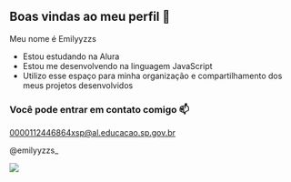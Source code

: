 ## Boas vindas ao meu perfil 🫶

Meu nome é Emilyyzzs

- Estou estudando na Alura
- Estou me desenvolvendo na linguagem JavaScript
- Utilizo esse espaço para minha organização e compartilhamento dos meus projetos desenvolvidos

### Você pode entrar em contato comigo 📫

0000112446864xsp@al.educacao.sp.gov.br

@emilyyzzs_

![](https://media1.tenor.com/m/-oxUOrwWSJkAAAAd/chae-eun-woo.gif)
